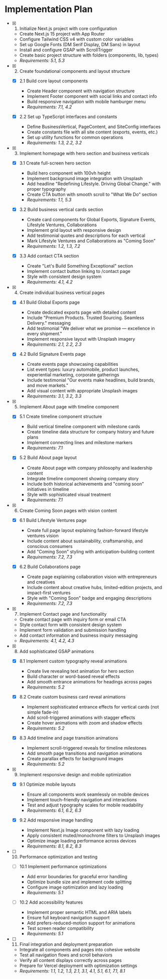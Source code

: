 # Implementation Plan

- [x] 1. Initialize Next.js project with core configuration
  - Create Next.js 15 project with App Router
  - Configure Tailwind CSS v4 with custom color variables
  - Set up Google Fonts (DM Serif Display, DM Sans) in layout
  - Install and configure GSAP with ScrollTrigger
  - Create basic project structure with folders (components, lib, types)
  - _Requirements: 5.1, 5.3_

- [x] 2. Create foundational components and layout structure
  - [x] 2.1 Build core layout components
    - Create Header component with navigation structure
    - Implement Footer component with social links and contact info
    - Build responsive navigation with mobile hamburger menu
    - _Requirements: 7.1, 4.2_

  - [x] 2.2 Set up TypeScript interfaces and constants
    - Define BusinessVertical, PageContent, and SiteConfig interfaces
    - Create constants file with all site content (exports, events, etc.)
    - Set up utility functions for common operations
    - _Requirements: 1.3, 2.2, 3.2_

- [x] 3. Implement homepage with hero section and business verticals
  - [x] 3.1 Create full-screen hero section
    - Build hero component with 100vh height
    - Implement background image integration with Unsplash
    - Add headline "Redefining Lifestyle. Driving Global Change." with proper typography
    - Create CTA button with smooth scroll to "What We Do" section
    - _Requirements: 1.1, 5.3_

  - [x] 3.2 Build business vertical cards section
    - Create card components for Global Exports, Signature Events, Lifestyle Ventures, Collaborations
    - Implement grid layout with responsive design
    - Add testimonial quotes and descriptions for each vertical
    - Mark Lifestyle Ventures and Collaborations as "Coming Soon"
    - _Requirements: 1.2, 1.3, 7.2_

  - [x] 3.3 Add contact CTA section
    - Create "Let's Build Something Exceptional" section
    - Implement contact button linking to /contact page
    - Style with consistent design system
    - _Requirements: 4.1, 4.2_

- [x] 4. Create individual business vertical pages
  - [x] 4.1 Build Global Exports page
    - Create dedicated exports page with detailed content
    - Include "Premium Products. Trusted Sourcing. Seamless Delivery." messaging
    - Add testimonial "We deliver what we promise — excellence in every shipment."
    - Implement responsive layout with Unsplash imagery
    - _Requirements: 2.1, 2.2, 2.3_

  - [x] 4.2 Build Signature Events page
    - Create events page showcasing capabilities
    - List event types: luxury automobile, product launches, experiential marketing, corporate gatherings
    - Include testimonial "Our events make headlines, build brands, and move markets."
    - Add visual content with appropriate Unsplash images
    - _Requirements: 3.1, 3.2, 3.3_

- [x] 5. Implement About page with timeline component
  - [x] 5.1 Create timeline component structure
    - Build vertical timeline component with milestone cards
    - Create timeline data structure for company history and future plans
    - Implement connecting lines and milestone markers
    - _Requirements: 7.1_

  - [x] 5.2 Build About page layout
    - Create About page with company philosophy and leadership content
    - Integrate timeline component showing company story
    - Include both historical achievements and "coming soon" initiatives in timeline
    - Style with sophisticated visual treatment
    - _Requirements: 7.1_

- [x] 6. Create Coming Soon pages with vision content
  - [x] 6.1 Build Lifestyle Ventures page
    - Create full page layout explaining fashion-forward lifestyle ventures vision
    - Include content about sustainability, craftsmanship, and conscious consumers
    - Add "Coming Soon" styling with anticipation-building content
    - _Requirements: 7.2, 7.3_

  - [x] 6.2 Build Collaborations page
    - Create page explaining collaboration vision with entrepreneurs and creatives
    - Include content about creative hubs, limited-edition projects, and impact-first ventures
    - Style with "Coming Soon" badge and engaging descriptions
    - _Requirements: 7.2, 7.3_

- [x] 7. Implement Contact page and functionality
  - Create contact page with inquiry form or email CTA
  - Style contact form with consistent design system
  - Implement form validation and submission handling
  - Add contact information and business inquiry messaging
  - _Requirements: 4.1, 4.2, 4.3_

- [x] 8. Add sophisticated GSAP animations
  - [x] 8.1 Implement custom typography reveal animations
    - Create live revealing text animation for hero section
    - Build character or word-based reveal effects
    - Add smooth entrance animations for headings across pages
    - _Requirements: 5.2_

  - [x] 8.2 Create custom business card reveal animations
    - Implement sophisticated entrance effects for vertical cards (not simple fade-in)
    - Add scroll-triggered animations with stagger effects
    - Create hover animations with zoom and shadow effects
    - _Requirements: 5.2_

  - [x] 8.3 Add timeline and page transition animations
    - Implement scroll-triggered reveals for timeline milestones
    - Add smooth page transitions and navigation animations
    - Create parallax effects for background images
    - _Requirements: 5.2_

- [x] 9. Implement responsive design and mobile optimization
  - [x] 9.1 Optimize mobile layouts
    - Ensure all components work seamlessly on mobile devices
    - Implement touch-friendly navigation and interactions
    - Test and adjust typography scales for mobile readability
    - _Requirements: 6.1, 6.2, 6.3_

  - [x] 9.2 Add responsive image handling
    - Implement Next.js Image component with lazy loading
    - Apply consistent muted/monochrome filters to Unsplash images
    - Optimize image loading performance across devices
    - _Requirements: 8.1, 8.2, 8.3_

- [ ] 10. Performance optimization and testing
  - [ ] 10.1 Implement performance optimizations
    - Add error boundaries for graceful error handling
    - Optimize bundle size and implement code splitting
    - Configure image optimization and lazy loading
    - _Requirements: 5.1_

  - [ ] 10.2 Add accessibility features
    - Implement proper semantic HTML and ARIA labels
    - Ensure full keyboard navigation support
    - Add prefers-reduced-motion support for animations
    - Test screen reader compatibility
    - _Requirements: 5.1_

- [ ] 11. Final integration and deployment preparation
  - Integrate all components and pages into cohesive website
  - Test all navigation flows and scroll behaviors
  - Verify all content displays correctly across pages
  - Prepare for Vercel deployment with optimization settings
  - _Requirements: 1.1, 1.2, 1.3, 2.1, 3.1, 4.1, 5.1, 6.1, 7.1, 8.1_